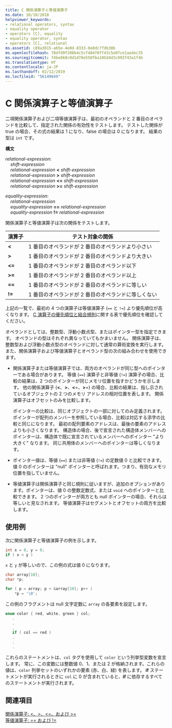 ```yaml
---
title: C 関係演算子と等値演算子
ms.date: 10/18/2018
helpviewer_keywords:
- relational operators, syntax
- equality operator
- operators [C], equality
- equality operator, syntax
- operators [C], relational
ms.assetid: c89a3815-a65e-4e0d-8333-0e8dc7fdb30b
ms.openlocfilehash: 78dfd9f208b4c5cf484f0ff43c5e07ce1aadec35
ms.sourcegitcommit: f4be868c0d1d78e550fba105d4d3c993743a1f4b
ms.translationtype: HT
ms.contentlocale: ja-JP
ms.lasthandoff: 02/12/2019
ms.locfileid: "56149649"
---
```

# <a name="c-relational-and-equality-operators"></a>C 関係演算子と等値演算子

二項関係演算子および二項等値演算子は、最初のオペランドと 2 番目のオペランドを比較して、指定された関係の有効性をテストします。 テストした関係が true の場合、その式の結果は 1 になり、false の場合は 0 になります。 結果の型は `int` です。

**構文**

*relational-expression*:<br/>
&nbsp;&nbsp;&nbsp;&nbsp;*shift-expression*<br/>
&nbsp;&nbsp;&nbsp;&nbsp;*relational-expression* **&lt;** *shift-expression*<br/>
&nbsp;&nbsp;&nbsp;&nbsp;*relational-expression* **>** *shift-expression*<br/>
&nbsp;&nbsp;&nbsp;&nbsp;*relational-expression* **&lt;=** *shift-expression*<br/>
&nbsp;&nbsp;&nbsp;&nbsp;*relational-expression* **>=** *shift-expression*<br/>

*equality-expression*:<br/>
&nbsp;&nbsp;&nbsp;&nbsp;*relational-expression*<br/>
&nbsp;&nbsp;&nbsp;&nbsp;*equality-expression* **==** *relational-expression*<br/>
&nbsp;&nbsp;&nbsp;&nbsp;*equality-expression* **!=** *relational-expression*

関係演算子と等値演算子は次の関係をテストします。

|演算子|テスト対象の関係|
|--------------|-------------------------|
|**&lt;**|1 番目のオペランドが 2 番目のオペランドより小さい|
|**>**|1 番目のオペランドが 2 番目のオペランドより大きい|
|**&lt;=**|1 番目のオペランドが 2 番目のオペランド以下|
|**>=**|1 番目のオペランドが 2 番目のオペランド以上|
|**==**|1 番目のオペランドが 2 番目のオペランドに等しい|
|**!=**|1 番目のオペランドが 2 番目のオペランドに等しくない|

上記の一覧で、最初の 4 つの演算子は等値演算子 (`==` と `!=`) より優先順位が高くなります。 [C 演算子の優先順位と結合規則](../c-language/precedence-and-order-of-evaluation.md)に関する表で優先順位を確認してください。

オペランドとしては、整数型、浮動小数点型、またはポインター型を指定できます。 オペランドの型はそれぞれ異なっていてもかまいません。 関係演算子は、整数型および浮動小数点型のオペランドに対して通常の算術変換を実行します。 また、関係演算子および等値演算子とオペランド型の次の組み合わせを使用できます。

- 関係演算子または等値演算子では、両方のオペランドが同じ型へのポインターである場合があります。 等値 (`==`) 演算子と非等値 (`!=`) 演算子の場合、比較の結果は、2 つのポインターが同じメモリ位置を指すかどうかを示します。 他の関係演算子 (**\<**、**>**、**\<**=、**>**=) の場合、比較の結果は、指し示されているオブジェクトの 2 つのメモリ アドレスの相対位置を表します。 関係演算子はオフセットのみを比較します。

   ポインターの比較は、同じオブジェクトの一部に対してのみ定義されます。 ポインターが配列のメンバーを参照している場合、比較は対応する添字の比較と同じになります。 最初の配列要素のアドレスは、最後の要素のアドレスよりも小さくなります。 構造体の場合、後で宣言された構造体メンバーへのポインターは、構造体で既に宣言されているメンバーへのポインター "より大きく" なります。 同じ共用体のメンバーへのポインターは等しくなります。

- ポインター値は、等値 (`==`) または非等値 (`!=`) の定数値 0 と比較できます。 値 0 のポインターは "null" ポインターと呼ばれます。つまり、有効なメモリ位置を指していません。

- 等値演算子は関係演算子と同じ規則に従いますが、追加のオプションがあります。ポインターは、値 0 の整数定数式、または `void` へのポインターと比較できます。 2 つのポインターが両方とも null ポインターの場合、それらは等しいと見なされます。 等値演算子はセグメントとオフセットの両方を比較します。

## <a name="examples"></a>使用例

次に関係演算子と等値演算子の例を示します。

```C
int x = 0, y = 0;
if ( x < y )
```

`x` と `y` が等しいので、この例の式は値 0 になります。

```C
char array[10];
char *p;

for ( p = array; p < &array[10]; p++ )
    *p = '\0';
```

この例のフラグメントは null 文字定数に `array` の各要素を設定します。

```C
enum color { red, white, green } col;
   .
   .
   .
   if ( col == red )
   .
   .
   .
```

これらのステートメントは、`col` タグを使用して `color` という列挙型変数を宣言します。 常に、この変数には整数値 0、1、または 2 が格納されます。これらの値は、`color` 列挙セットのいずれかの要素 (赤、白、緑) を表します。 **if** ステートメントが実行されるときに `col` に 0 が含まれていると、**if** に依存するすべてのステートメントが実行されます。

## <a name="see-also"></a>関連項目

[関係演算子: \<、>、\<=、および >=](../cpp/relational-operators-equal-and-equal.md)<br/>
[等値演算子: == および !=](../cpp/equality-operators-equal-equal-and-exclpt-equal.md)
